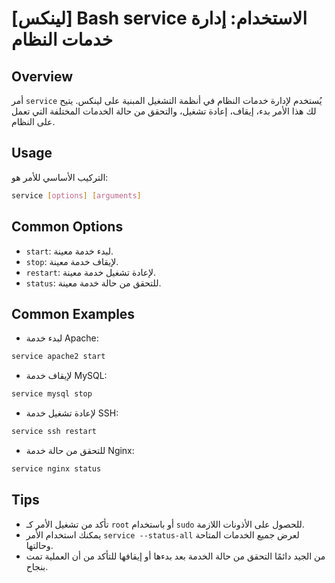 # [لينكس] Bash service الاستخدام: إدارة خدمات النظام

## Overview
أمر `service` يُستخدم لإدارة خدمات النظام في أنظمة التشغيل المبنية على لينكس. يتيح لك هذا الأمر بدء، إيقاف، إعادة تشغيل، والتحقق من حالة الخدمات المختلفة التي تعمل على النظام.

## Usage
التركيب الأساسي للأمر هو:

```bash
service [options] [arguments]
```

## Common Options
- `start`: لبدء خدمة معينة.
- `stop`: لإيقاف خدمة معينة.
- `restart`: لإعادة تشغيل خدمة معينة.
- `status`: للتحقق من حالة خدمة معينة.

## Common Examples
- لبدء خدمة Apache:
```bash
service apache2 start
```

- لإيقاف خدمة MySQL:
```bash
service mysql stop
```

- لإعادة تشغيل خدمة SSH:
```bash
service ssh restart
```

- للتحقق من حالة خدمة Nginx:
```bash
service nginx status
```

## Tips
- تأكد من تشغيل الأمر كـ `root` أو باستخدام `sudo` للحصول على الأذونات اللازمة.
- يمكنك استخدام الأمر `service --status-all` لعرض جميع الخدمات المتاحة وحالتها.
- من الجيد دائمًا التحقق من حالة الخدمة بعد بدءها أو إيقافها للتأكد من أن العملية تمت بنجاح.